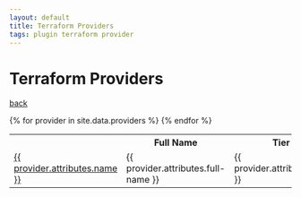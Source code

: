 ```yaml
---
layout: default
title: Terraform Providers
tags: plugin terraform provider
---
```

# Terraform Providers

[back](/)

<table>
  <tr>
    <th></th>
    <th>Full Name</th>
    <th>Tier</th>
  </tr>
{% for provider in site.data.providers %}
  <tr>
    <td>
      <a href="/{{ provider.attributes.name }}/{{ provider.attributes.name }}">
        {{ provider.attributes.name }}
      </a>
    </td> 
    <td>{{ provider.attributes.full-name }}</td>
    <td>{{ provider.attributes.tier }}</td>
  </tr>
{% endfor %}
</table>

<!-- <ul>
{% for provider in site.data.providers %}
  <li>
    <a href="/{{ provider.attributes.name }}/{{ provider.attributes.name }}.html">
      {{ provider.attributes.name }}
    </a>
  </li>
{% endfor %}
</ul> -->